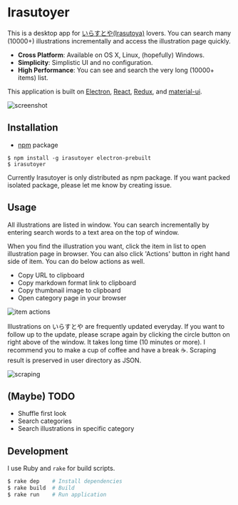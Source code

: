 Irasutoyer
==========

This is a desktop app for [いらすとや(Irasutoya)](http://www.irasutoya.com/) lovers.  You can search many (10000+) illustrations incrementally and access the illustration page quickly.

- __Cross Platform__: Available on OS X, Linux, (hopefully) Windows.
- __Simplicity__: Simplistic UI and no configuration.
- __High Performance__: You can see and search the very long (10000+ items) list.

This application is built on [Electron](https://github.com/atom/electron), [React](https://facebook.github.io/react/), [Redux](https://github.com/rackt/redux), and [material-ui](http://www.material-ui.com/#/).

![screenshot](https://raw.githubusercontent.com/rhysd/ss/master/Irasutoyer/Irasutoyer.gif)


## Installation

- [npm](https://www.npmjs.com/) package

```
$ npm install -g irasutoyer electron-prebuilt
$ irasutoyer
```

Currently Irasutoyer is only distributed as npm package.  If you want packed isolated package, please let me know by creating issue.

## Usage

All illustrations are listed in window.  You can search incrementally by entering search words to a text area on the top of window.

When you find the illustration you want, click the item in list to open illustration page in browser.  You can also click 'Actions' button in right hand side of item.
You can do below actions as well.

- Copy URL to clipboard
- Copy markdown format link to clipboard
- Copy thumbnail image to clipboard
- Open category page in your browser

![item actions](https://raw.githubusercontent.com/rhysd/ss/master/Irasutoyer/menu-items.png)

Illustrations on いらすとや are frequently updated everyday.  If you want to follow up to the update, please scrape again by clicking the circle button on right above of the window.  It takes long time (10 minutes or more).  I recommend you to make a cup of coffee and have a break :coffee:.  Scraping result is preserved in user directory as JSON.

![scraping](https://raw.githubusercontent.com/rhysd/ss/master/Irasutoyer/scraping.gif)

## (Maybe) TODO

- Shuffle first look
- Search categories
- Search illustrations in specific category

## Development

I use Ruby and `rake` for build scripts.

```sh
$ rake dep    # Install dependencies
$ rake build  # Build
$ rake run    # Run application
```
